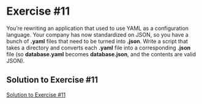 # Exercise #11

You’re rewriting an application that used to use YAML as a configuration language. Your company has now standardized on
JSON, so you have a bunch of **.yaml** files that need to be turned into **.json**.
Write a script that takes a directory and converts each **.yaml** file into a corresponding **.json** file
(so **database.yaml** becomes **database.json**, and the contents are valid JSON).

## Solution to Exercise #11

[Solution to Exercise #11](https://github.com/AnneH20/Notes/blob/main/src/main/kotlin/yamlTojson)